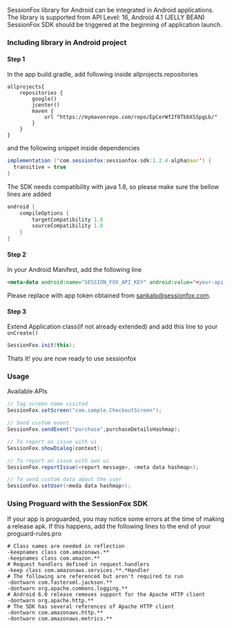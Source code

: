 SessionFox library for Android can be integrated in Android applications. The library is supported from API Level: 16, Android 4.1 (JELLY BEAN)
SessionFox SDK should be triggered at the beginning of application launch.

### Including library in Android project

#### Step 1
In the app build.gradle, add following inside allprojects.repositories

```
allprojects{
    repositories {
        google()
        jcenter()
        maven {
            url "https://mymavenrepo.com/repo/EpCerWf2f0TbbXSSpgLb/"
        }  
    }
}
```

and the following snippet inside dependencies
```java
implementation ('com.sessionfox:sessionfox-sdk:1.2.4-alpha@aar') {
  transitive = true
}
```
The SDK needs compatibility with java 1.8, so please make sure the bellow lines are added
```java
android {
    compileOptions {
        targetCompatibility 1.8
        sourceCompatibility 1.8
    }
}
```
#### Step 2
In your Android Manifest, add the following line

```xml
<meta-data android:name="SESSION_FOX_API_KEY" android:value="<your-api-key>" />
```

Please replace  with app token obtained from sankalp@sessionfox.com.

#### Step 3
Extend Application class(if not already extended) and add this line to your `onCreate()`
```java
SessionFox.init(this);
```

Thats it! you are now ready to use sessionfox

### Usage
Available APIs
```java
// Tag screen name visited
SessionFox.setScreen("com.sample.CheckoutScreen");

// Send custom event
SessionFox.sendEvent("purchase",purchaseDetailsHashmap);

// To report an issue with ui
SessionFox.showDialog(context);

// To report an issue with own ui
SessionFox.reportIssue(<report message>, <meta data hashmap>);

// To send custom data about the user
SessionFox.setUser(<meda data hashmap>);
```
### Using Proguard with the SessionFox SDK
If your app is proguarded, you may notice some errors at the time of making a release apk. If this happens, add the following lines to the end of your proguard-rules.pro
```
# Class names are needed in reflection
-keepnames class com.amazonaws.**
-keepnames class com.amazon.**
# Request handlers defined in request.handlers
-keep class com.amazonaws.services.**.*Handler
# The following are referenced but aren't required to run
-dontwarn com.fasterxml.jackson.**
-dontwarn org.apache.commons.logging.**
# Android 6.0 release removes support for the Apache HTTP client
-dontwarn org.apache.http.**
# The SDK has several references of Apache HTTP client
-dontwarn com.amazonaws.http.**
-dontwarn com.amazonaws.metrics.**
```
